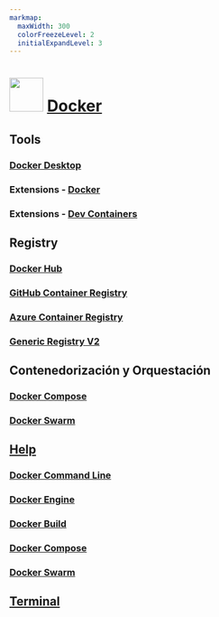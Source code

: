 ```yaml
---
markmap:
  maxWidth: 300
  colorFreezeLevel: 2
  initialExpandLevel: 3
---
```


# <img src='https://i.imgur.com/fgOBRO6.png' style='height:60px;width:auto'> [Docker](https://www.docker.com/)

## Tools
### [Docker Desktop](https://www.docker.com/products/docker-desktop/)
### Extensions - [Docker](https://marketplace.visualstudio.com/items?itemName=ms-azuretools.vscode-docker)
### Extensions - [Dev Containers](https://marketplace.visualstudio.com/items?itemName=ms-vscode-remote.remote-containers)

## Registry 
### [Docker Hub](https://hub.docker.com/)
### [GitHub Container Registry](https://hub.docker.com/)
### [Azure Container Registry](https://hub.docker.com/)
### [Generic Registry V2](https://hub.docker.com/)

## Contenedorización y Orquestación
### [Docker Compose](docker_compose.md)
### [Docker Swarm](docker_swarm.md)

## [Help](https://docs.docker.com/)
### [Docker Command Line](https://docs.docker.com/engine/reference/commandline/cli/)
### [Docker Engine](https://docs.docker.com/engine/)
### [Docker Build](https://docs.docker.com/build/)
### [Docker Compose](https://docs.docker.com/compose/)
### [Docker Swarm](https://docs.docker.com/engine/swarm/)

## [Terminal](docker_terminal.md)


